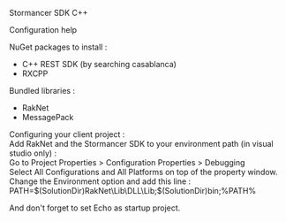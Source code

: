Stormancer SDK C++  
  
Configuration help  

NuGet packages to install :  
- C++ REST SDK (by searching casablanca)  
- RXCPP

Bundled libraries :  
- RakNet  
- MessagePack  

Configuring your client project :  
Add RakNet and the Stormancer SDK to your environment path (in visual studio only) :  
Go to Project Properties > Configuration Properties > Debugging  
Select All Configurations and All Platforms on top of the property window.  
Change the Environment option and add this line :  
PATH=$(SolutionDir)RakNet\Lib\DLL\Lib;$(SolutionDir)bin;%PATH%

And don't forget to set Echo as startup project.  
